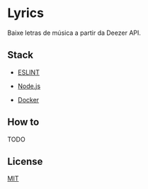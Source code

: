 # Lyrics

Baixe letras de música a partir da Deezer API.

## Stack

* [ESLINT](https://eslint.org/)

* [Node.js](https://nodejs.org/en/)

* [Docker](https://www.docker.com/)

## How to

TODO

## License

[MIT](./LICENSE)

